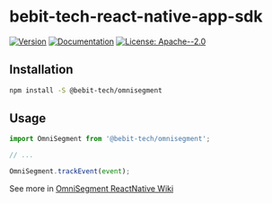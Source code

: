 # bebit-tech-react-native-app-sdk

[![Version](https://img.shields.io/npm/v/@bebit-tech/omnisegment.svg)](https://www.npmjs.com/package/@bebit-tech/omnisegment)
[![Documentation](https://img.shields.io/badge/documentation-yes-brightgreen.svg)](https://github.com/beBit-tech/bebit-tech-react-native-app-sdk/wiki)
[![License: Apache--2.0](https://img.shields.io/badge/License-Apache--2.0-yellow.svg)](https://github.com/beBit-tech/bebit-tech-react-native-app-sdk)

## Installation

```sh
npm install -S @bebit-tech/omnisegment
```

## Usage

```js
import OmniSegment from '@bebit-tech/omnisegment';

// ...

OmniSegment.trackEvent(event);
```

See more in [OmniSegment ReactNative Wiki](https://github.com/beBit-tech/bebit-tech-react-native-app-sdk/wiki)
